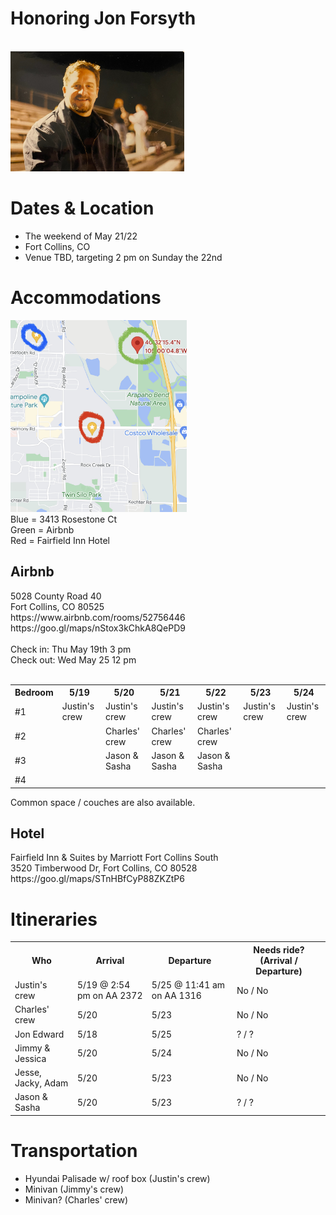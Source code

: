 <div class="content">
    <h1>Honoring Jon Forsyth</h1>
    <br>
    <img src="dad.jpg" alt="Dad" width="278" height="192" />
    <br>
    <h1>Dates & Location</h1>
    <ul>
      <li>The weekend of May 21/22</li>
      <li>Fort Collins, CO</li>
      <li>Venue TBD, targeting 2 pm on Sunday the 22nd</li>
    </ul>
    <h1>Accommodations</h1>
    <img src="locations.jpg" alt="Locations" width="282" height="307"/> <br>
    Blue = 3413 Rosestone Ct<br>
    Green = Airbnb<br>
    Red = Fairfield Inn Hotel
    <h2>Airbnb</h2>
    5028 County Road 40 <br>
    Fort Collins, CO 80525 <br>
    https://www.airbnb.com/rooms/52756446 <br>
    https://goo.gl/maps/nStox3kChkA8QePD9 <br><br>
    Check in: Thu May 19th 3 pm <br>
    Check out: Wed May 25 12 pm <br><br>
    <table>
      <tr>
        <th>Bedroom</th>
        <th>5/19</th>
        <th>5/20</th>
        <th>5/21</th>
        <th>5/22</th>
        <th>5/23</th>
        <th>5/24</th>
      </tr>
      <tr>
        <td>#1</td>
        <td>Justin's crew</td>
        <td>Justin's crew</td>
        <td>Justin's crew</td>
        <td>Justin's crew</td>
        <td>Justin's crew</td>
        <td>Justin's crew</td>
      </tr>
      <tr>
        <td>#2</td>
        <td></td>
        <td>Charles' crew</td>
        <td>Charles' crew</td>
        <td>Charles' crew</td>
        <td></td>
        <td></td>
      </tr>
      <tr>
        <td>#3</td>
        <td></td>
        <td>Jason & Sasha</td>
        <td>Jason & Sasha</td>
        <td>Jason & Sasha</td>
        <td></td>
        <td></td>
      </tr>
      <tr>
        <td>#4</td>
        <td></td>
        <td></td>
        <td></td>
        <td></td>
        <td></td>
        <td></td>
      </tr>
    </table>
    Common space / couches are also available.
    <h2>Hotel</h2>
    <p>Fairfield Inn & Suites by Marriott Fort Collins South <br>
    3520 Timberwood Dr, Fort Collins, CO 80528 <br>
    https://goo.gl/maps/STnHBfCyP88ZKZtP6
    </p>
    <h1>Itineraries</h1>
    <table>
      <tr>
        <th>Who</th>
        <th>Arrival</th>
        <th>Departure</th>
        <th>Needs ride? (Arrival / Departure)</th>
      </tr>
      <tr>
        <td>Justin's crew</td>
        <td>5/19 @ 2:54 pm on AA 2372</td>
        <td>5/25 @ 11:41 am on AA 1316</td>
        <td>No / No</td>
      </tr>
      <tr>
        <td>Charles' crew</td>
        <td>5/20</td>
        <td>5/23</td>
        <td>No / No</td>
      </tr>
      <tr>
        <td>Jon Edward</td>
        <td>5/18</td>
        <td>5/25</td>
        <td>? / ?</td>
      </tr>
      <tr>
        <td>Jimmy & Jessica</td>
        <td>5/20</td>
        <td>5/24</td>
        <td>No / No</td>
      </tr>
        <tr>
        <td>Jesse, Jacky, Adam</td>
        <td>5/20</td>
        <td>5/23</td>
        <td>No / No</td>
      </tr>
        <tr>
        <td>Jason & Sasha</td>
        <td>5/20</td>
        <td>5/23</td>
        <td>? / ?</td>
      </tr>
    </table>
    <h1>Transportation</h1>
    <ul>
        <li>Hyundai Palisade w/ roof box (Justin's crew)</li>
        <li>Minivan (Jimmy's crew)</li>
        <li>Minivan? (Charles' crew)</li>
    <ul>
</div>
